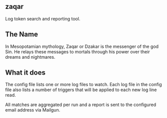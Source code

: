 zaqar
-

Log token search and reporting tool.

The Name
-
In Mesopotamian mythology, Zaqar or Dzakar is the messenger of the god Sin. He relays these messages to mortals through his power over their dreams and nightmares.

What it does
-

The config file lists one or more log files to watch. Each log file in the config file also lists a number of triggers that will be applied to each new log line read.

All matches are aggregated per run and a report is sent to the configured email address via Mailgun.
